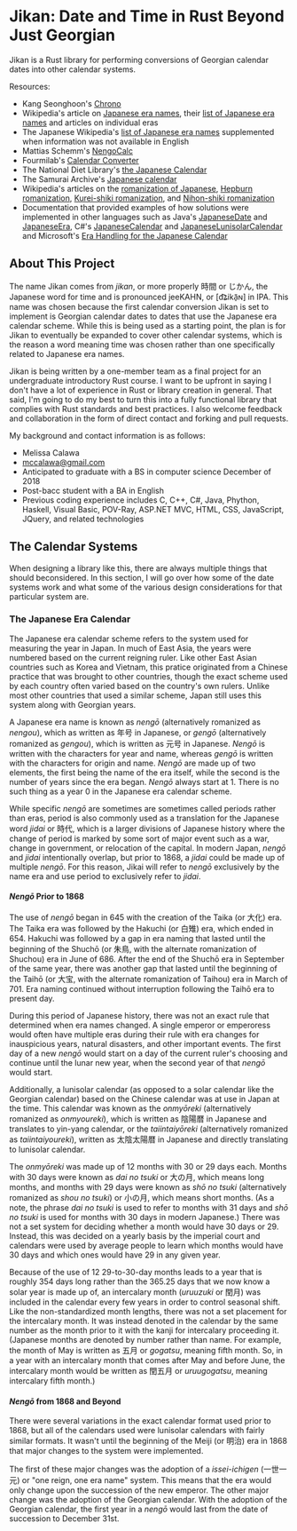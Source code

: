 # Jikan: Date and Time in Rust Beyond Just Georgian
Jikan is a Rust library for performing conversions of Georgian calendar dates into other calendar systems.

Resources:
* Kang Seonghoon's [Chrono](https://github.com/chronotope/chrono)
* Wikipedia's article on [Japanese era names](https://en.wikipedia.org/wiki/Japanese_era_name), their [list of Japanese era names](https://en.wikipedia.org/wiki/List_of_Japanese_era_names) and articles on individual eras
* The Japanese Wikipedia's [list of Japanese era names](https://ja.wikipedia.org/wiki/%E5%85%83%E5%8F%B7%E4%B8%80%E8%A6%A7_(%E6%97%A5%E6%9C%AC)) supplemented when information was not available in English
* Mattias Schemm's [NengoCalc](http://www.yukikurete.de/nengo_calc.htm)
* Fourmilab's [Calendar Converter](http://www.fourmilab.ch/documents/calendar/)
* The National Diet Library's [the Japanese Calendar](http://www.ndl.go.jp/koyomi/e/index.html)
* The Samurai Archive's [Japanese calendar](http://wiki.samurai-archives.com/index.php?title=Japanese_calendar)
* Wikipedia's articles on the [romanization of Japanese](https://en.wikipedia.org/wiki/Romanization_of_Japanese), [Hepburn romanization](https://en.wikipedia.org/wiki/Hepburn_romanization), [Kurei-shiki romanization](https://en.wikipedia.org/wiki/Kunrei-shiki_romanization), and [Nihon-shiki romanization](https://en.wikipedia.org/wiki/Nihon-shiki_romanization)
* Documentation that provided examples of how solutions were implemented in other languages such as Java's [JapaneseDate](https://docs.oracle.com/javase/8/docs/api/java/time/chrono/JapaneseDate.html) and [JapaneseEra](https://docs.oracle.com/javase/8/docs/api/java/time/chrono/JapaneseEra.html), C#'s [JapaneseCalendar](https://msdn.microsoft.com/en-us/library/system.globalization.japanesecalendar(v=vs.110).aspx) and [JapaneseLunisolarCalendar](https://msdn.microsoft.com/en-us/library/system.globalization.japaneselunisolarcalendar(v=vs.110).aspx) and Microsoft's [Era Handling for the Japanese Calendar](https://docs.microsoft.com/en-us/windows/desktop/intl/era-handling-for-the-japanese-calendar)

## About This Project
The name Jikan comes from *jikan*, or more properly 時間 or じかん, the Japanese word for time and is pronounced jeeKAHN, or [d͡ʑikã̠ɴ] in IPA. This name was chosen because the first calendar conversion Jikan is set to implement is Georgian calendar dates to dates that use the Japanese era calendar scheme. While this is being used as a starting point, the plan is for Jikan to eventually be expanded to cover other calendar systems, which is the reason a word meaning time was chosen rather than one specifically related to Japanese era names.

Jikan is being written by a one-member team as a final project for an undergraduate introductory Rust course. I want to be upfront in saying I don't have a lot of experience in Rust or library creation in general. That said, I'm going to do my best to turn this into a fully functional library that complies with Rust standards and best practices. I also welcome feedback and collaboration in the form of direct contact and forking and pull requests. 

My background and contact information is as follows:
* Melissa Calawa
* [mccalawa@gmail.com](mailto:mccalawa@gmail.com)
* Anticipated to graduate with a BS in computer science December of 2018
* Post-bacc student with a BA in English
* Previous coding experience includes C, C++, C#, Java, Phython, Haskell, Visual Basic, POV-Ray, ASP.NET MVC, HTML, CSS, JavaScript, JQuery, and related technologies

## The Calendar Systems
When designing a library like this, there are always multiple things that should beconsidered. In this section, I will go over how some of the date systems work and what some of the various design considerations for that particular system are.

### The Japanese Era Calendar
The Japanese era calendar scheme refers to the system used for measuring the year in Japan. In much of East Asia, the years were numbered based on the current reigning ruler. Like other East Asian countries such as Korea and Vietnam, this pratice originated from a Chinese practice that was brought to other countries, though the exact scheme used by each country often varied based on the country's own rulers. Unlike most other countries that used a similar scheme, Japan still uses this system along with Georgian years.

A Japanese era name is known as *nengō* (alternatively romanized as *nengou*), which as written as 年号 in Japanese, or *gengō* (alternatively romanized as *gengou*), which is written as 元号 in Japanese. *Nengō* is written with the characters for year and name, whereas *gengō* is written with the characters for origin and name. *Nengō* are made up of two elements, the first being the name of the era itself, while the second is the number of years since the era began. *Nengō* always start at 1. There is no such thing as a year 0 in the Japanese era calendar scheme.

While specific *nengō* are sometimes are sometimes called periods rather than eras, period is also commonly used as a translation for the Japanese word *jidai* or 時代, which is a larger divisions of Japanese history where the change of period is marked by some sort of major event such as a war, change in government, or relocation of the capital. In modern Japan, *nengō* and *jidai* intentionally overlap, but prior to 1868, a *jidai* could be made up of multiple *nengō*. For this reason, Jikai will refer to *nengō* exclusively by the name era and use period to exclusively refer to *jidai*.

#### *Nengō* Prior to 1868
The use of *nengō* began in 645 with the creation of the Taika (or 大化) era. The Taika era was followed by the Hakuchi (or 白雉) era, which ended in 654. Hakuchi was followed by a gap in era naming that lasted until the beginning of the Shuchō (or 朱鳥, with the alternate romanization of Shuchou) era in June of 686. After the end of the Shuchō era in September of the same year, there was another gap that lasted until the beginning of the Taihō (or 大宝, with the alternate romanization of Taihou) era in March of 701. Era naming continued without interruption following the Taihō era to present day. 

During this period of Japanese history, there was not an exact rule that determined when era names changed. A single emperor or emperoress would often have multiple eras during their rule with era changes for inauspicious years, natural disasters, and other important events. The first day of a new *nengō* would start on a day of the current ruler's choosing and continue until the lunar new year, when the second year of that *nengō* would start.

Additionally, a lunisolar calendar (as opposed to a solar calendar like the Georgian calendar) based on the Chinese calendar was at use in Japan at the time. This calendar was known as the *onmyōreki* (alternatively romanized as *onmyoureki*), which is written as 陰陽暦 in Japanese and translates to yin-yang calendar, or the *taiintaiyōreki* (alternatively romanized as *taiintaiyoureki*), written as 太陰太陽暦 in Japanese and directly translating to lunisolar calendar. 

The *onmyōreki* was made up of 12 months with 30 or 29 days each. Months with 30 days were known as *dai no tsuki* or 大の月, which means long months, and months with 29 days were known as *shō no tsuki* (alternatively romanized as *shou no tsuki*) or 小の月, which means short months. (As a note, the phrase *dai no tsuki* is used to refer to months with 31 days and *shō no tsuki* is used for months with 30 days in modern Japanese.) There was not a set system for deciding whether a month would have 30 days or 29. Instead, this was decided on a yearly basis by the imperial court and calendars were used by average people to learn which months would have 30 days and which ones would have 29 in any given year.

Because of the use of 12 29-to-30-day months leads to a year that is roughly 354 days long rather than the 365.25 days that we now know a solar year is made up of, an intercalary month (*uruuzuki* or 閏月) was included in the calendar every few years in order to control seasonal shift. Like the non-standardized month lengths, there was not a set placement for the intercalary month. It was instead denoted in the calendar by the same number as the month prior to it with the kanji for intercalary proceeding it. (Japanese months are denoted by number rather than name. For example, the month of May is written as 五月 or *gogatsu*, meaning fifth month. So, in a year with an intercalary month that comes after May and before June, the intercalary month would be written as 閏五月 or *uruugogatsu*, meaning intercalary fifth month.)

#### *Nengō* from 1868 and Beyond
There were several variations in the exact calendar format used prior to 1868, but all of the calendars used were lunisolar calendars with fairly similar formats. It wasn't until the beginning of the Meiji (or 明治) era in 1868 that major changes to the system were implemented.

The first of these major changes was the adoption of a *issei-ichigen* (一世一元) or "one reign, one era name" system. This means that the era would only change upon the succession of the new emperor. The other major change was the adoption of the Georgian calendar. With the adoption of the Georgian calendar, the first year in a *nengō* would last from the date of succession to December 31st. 